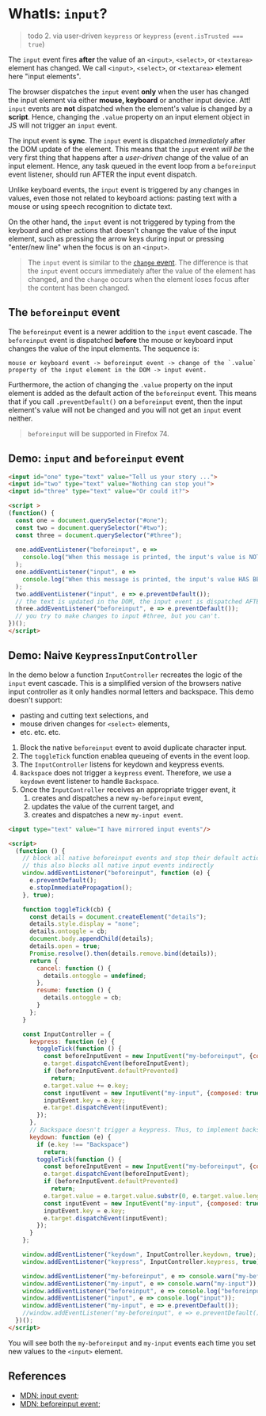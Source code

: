 # WhatIs: `input`?

> todo 2. via user-driven `keypress` or `keypress` (`event.isTrusted === true`)

The `input` event fires **after** the value of an `<input>`, `<select>`, or `<textarea>` element has changed. We call `<input>`, `<select>`, or `<textarea>` element here "input elements". 

The browser dispatches the `input` event **only** when the user has changed the input element via either **mouse, keyboard** or another input device. Att! `input` events are **not** dispatched when the element's value is changed by a **script**. Hence, changing the `.value` property on an input element object in JS will not trigger an `input` event.

The input event is **sync**. The `input` event is dispatched *immediately* after the DOM update of the element. This means that the `input` event *will be* the very first thing that happens after a *user-driven* change of the value of an input element. Hence, any task queued in the event loop from a `beforeinput` event listener, should run AFTER the input event dispatch. 

Unlike keyboard events, the `input` event is triggered by any changes in values, even those not related to keyboard actions: pasting text with a mouse or using speech recognition to dictate text. 

On the other hand, the `input` event is not triggered by typing from the keyboard and other actions that doesn't change the value of the input element, such as pressing the arrow keys during input or pressing "enter/new line" when the focus is on an `<input>`.

> The `input` event is similar to the [`change` event](WhatIs_change.md). The difference is that the `input` event occurs immediately after the value of the element has changed, and the `change` occurs when the element loses focus after the content has been changed.

## The `beforeinput` event

The `beforeinput` event is a newer addition to the `input` event cascade. The `beforeinput` event is dispatched **before** the mouse or keyboard input changes the value of the input elements. The sequence is:

    mouse or keyboard event -> beforeinput event -> change of the `.value` property of the input element in the DOM -> input event.

Furthermore, the action of changing the `.value` property on the input element is added as the default action of the `beforeinput` event. This means that if you call `.preventDefault()` on a `beforeinput` event, then the input element's value will not be changed and you will not get an `input` event neither. 

> `beforeinput` will be supported in Firefox 74.

## Demo: `input` and `beforeinput` event

```html
<input id="one" type="text" value="Tell us your story ...">
<input id="two" type="text" value="Nothing can stop you!">
<input id="three" type="text" value="Or could it?">

<script >
(function() {
  const one = document.querySelector("#one");
  const two = document.querySelector("#two");
  const three = document.querySelector("#three");
  
  one.addEventListener("beforeinput", e => 
    console.log("When this message is printed, the input's value is NOT YET updated.")
  );
  one.addEventListener("input", e => 
    console.log("When this message is printed, the input's value HAS BEEN updated.")
  );
  two.addEventListener("input", e => e.preventDefault()); 
  // the text is updated in the DOM, the input event is dispatched AFTER the DOM is updated. 
  three.addEventListener("beforeinput", e => e.preventDefault()); 
  // you try to make changes to input #three, but you can't.
})();
</script>
```

## Demo: Naive `KeypressInputController`

In the demo below a function `InputController` recreates the logic of the `input` event cascade. This is a simplified version of the browsers native input controller as it only handles normal letters and backspace. This demo doesn't support:
 * pasting and cutting text selections, and
 * mouse driven changes for `<select>` elements,
 * etc. etc. etc. 

1. Block the native `beforeinput` event to avoid duplicate character input.
2. The `toggleTick` function enablea queueing of events in the event loop.
3. The `InputController` listens for keydown and keypress events.
4. `Backspace` does not trigger a `keypress` event. Therefore, we use a `keydown` event listener to handle `Backspace`.
5. Once the `InputController` receives an appropriate trigger event, it
   1. creates and dispatches a new `my-beforeinput` event,
   2. updates the value of the current target, and
   3. creates and dispatches a new `my-input event`.

```html
<input type="text" value="I have mirrored input events"/>

<script>
  (function () {
    // block all native beforeinput events and stop their default actions
    // this also blocks all native input events indirectly
    window.addEventListener("beforeinput", function (e) {
      e.preventDefault();
      e.stopImmediatePropagation();
    }, true);

    function toggleTick(cb) {
      const details = document.createElement("details");
      details.style.display = "none";
      details.ontoggle = cb;
      document.body.appendChild(details);
      details.open = true;
      Promise.resolve().then(details.remove.bind(details));
      return {
        cancel: function () {
          details.ontoggle = undefined;
        },
        resume: function () {
          details.ontoggle = cb;
        }
      };
    }

    const InputController = {
      keypress: function (e) {
        toggleTick(function () {
          const beforeInputEvent = new InputEvent("my-beforeinput", {composed: true, bubbles: true, cancelable: true});
          e.target.dispatchEvent(beforeInputEvent);
          if (beforeInputEvent.defaultPrevented)
            return;
          e.target.value += e.key;
          const inputEvent = new InputEvent("my-input", {composed: true, bubbles: true, cancelable: true});
          inputEvent.key = e.key;
          e.target.dispatchEvent(inputEvent);
        });
      },
      // Backspace doesn't trigger a keypress. Thus, to implement backspace, we need to listen for the keydown event instead.
      keydown: function (e) {
        if (e.key !== "Backspace")
          return;
        toggleTick(function () {
          const beforeInputEvent = new InputEvent("my-beforeinput", {composed: true, bubbles: true, cancelable: true});
          e.target.dispatchEvent(beforeInputEvent);
          if (beforeInputEvent.defaultPrevented)
            return;
          e.target.value = e.target.value.substr(0, e.target.value.length - 1);
          const inputEvent = new InputEvent("my-input", {composed: true, bubbles: true, cancelable: true});
          inputEvent.key = e.key;
          e.target.dispatchEvent(inputEvent);
        });
      }
    };

    window.addEventListener("keydown", InputController.keydown, true);
    window.addEventListener("keypress", InputController.keypress, true);

    window.addEventListener("my-beforeinput", e => console.warn("my-beforeinput"));
    window.addEventListener("my-input", e => console.warn("my-input"));
    window.addEventListener("beforeinput", e => console.log("beforeinput"));    // is blocked
    window.addEventListener("input", e => console.log("input"));                // is blocked
    window.addEventListener("my-input", e => e.preventDefault());               // makes no difference
    //window.addEventListener("my-beforeinput", e => e.preventDefault());       // this will block dom changes and subsequent input event
  })();
</script>
```

You will see both the `my-beforeinput` and `my-input` events each time you set new values to the `<input>` element.

## References

 * [MDN: input event](https://developer.mozilla.org/en-US/docs/Web/API/HTMLElement/input_event);
 * [MDN: beforeinput event](https://developer.mozilla.org/en-US/docs/Web/API/HTMLElement/beforeinput_event);